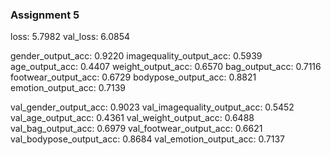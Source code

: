 ### Assignment 5

loss: 5.7982
val_loss: 6.0854

gender_output_acc: 0.9220
imagequality_output_acc: 0.5939
age_output_acc: 0.4407
weight_output_acc: 0.6570
bag_output_acc: 0.7116
footwear_output_acc: 0.6729
bodypose_output_acc: 0.8821
emotion_output_acc: 0.7139

val_gender_output_acc: 0.9023
val_imagequality_output_acc: 0.5452
val_age_output_acc: 0.4361
val_weight_output_acc: 0.6488
val_bag_output_acc: 0.6979
val_footwear_output_acc: 0.6621
val_bodypose_output_acc: 0.8684
val_emotion_output_acc: 0.7137